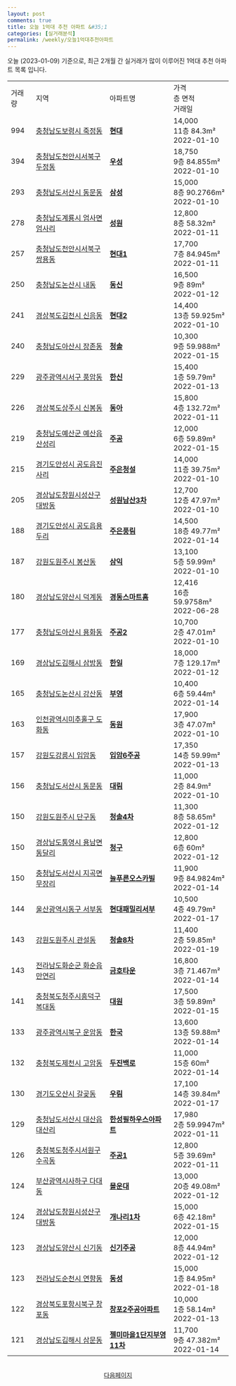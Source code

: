 ```yaml
---
layout: post
comments: true
title: 오늘 1억대 추천 아파트 &#35;1
categories: [실거래분석]
permalink: /weekly/오늘1억대추천아파트
---
```


오늘 (2023-01-09) 기준으로, 최근 2개월 간 실거래가 많이 이루어진 1억대 추천 아파트 목록 입니다.

<table class="sortable">
  <tr>
    <td>거래량</td>
    <td>지역</td>
    <td>아파트명</td>
    <td>가격<br>층 면적<br>거래일</td>
  </tr>

  <tr class="item">
    <td>994</td>
    <td><a href="/apt/충청남도보령시죽정동">충청남도보령시 죽정동</a></td>
    <td style="font-weight: bold;"><a href="/apt/충청남도보령시죽정동현대">현대</a></td>
    <td>14,000<br>11층  84.3m²<br>2022-01-10</td>
  </tr>

  <tr class="item">
    <td>394</td>
    <td><a href="/apt/충청남도천안시서북구두정동">충청남도천안시서북구 두정동</a></td>
    <td style="font-weight: bold;"><a href="/apt/충청남도천안시서북구두정동우성">우성</a></td>
    <td>18,750<br>9층  84.855m²<br>2022-01-10</td>
  </tr>

  <tr class="item">
    <td>293</td>
    <td><a href="/apt/충청남도서산시동문동">충청남도서산시 동문동</a></td>
    <td style="font-weight: bold;"><a href="/apt/충청남도서산시동문동삼성">삼성</a></td>
    <td>15,000<br>8층  90.2766m²<br>2022-01-10</td>
  </tr>

  <tr class="item">
    <td>278</td>
    <td><a href="/apt/충청남도계룡시엄사면엄사리">충청남도계룡시 엄사면엄사리</a></td>
    <td style="font-weight: bold;"><a href="/apt/충청남도계룡시엄사면엄사리성원">성원</a></td>
    <td>12,800<br>8층  58.32m²<br>2022-01-11</td>
  </tr>

  <tr class="item">
    <td>257</td>
    <td><a href="/apt/충청남도천안시서북구쌍용동">충청남도천안시서북구 쌍용동</a></td>
    <td style="font-weight: bold;"><a href="/apt/충청남도천안시서북구쌍용동현대1">현대1</a></td>
    <td>17,700<br>7층  84.945m²<br>2022-01-11</td>
  </tr>

  <tr class="item">
    <td>250</td>
    <td><a href="/apt/충청남도논산시내동">충청남도논산시 내동</a></td>
    <td style="font-weight: bold;"><a href="/apt/충청남도논산시내동동신">동신</a></td>
    <td>16,500<br>9층  89m²<br>2022-01-12</td>
  </tr>

  <tr class="item">
    <td>241</td>
    <td><a href="/apt/경상북도김천시신음동">경상북도김천시 신음동</a></td>
    <td style="font-weight: bold;"><a href="/apt/경상북도김천시신음동현대2">현대2</a></td>
    <td>14,400<br>13층  59.925m²<br>2022-01-10</td>
  </tr>

  <tr class="item">
    <td>240</td>
    <td><a href="/apt/충청남도아산시장존동">충청남도아산시 장존동</a></td>
    <td style="font-weight: bold;"><a href="/apt/충청남도아산시장존동청솔">청솔</a></td>
    <td>10,300<br>9층  59.988m²<br>2022-01-15</td>
  </tr>

  <tr class="item">
    <td>229</td>
    <td><a href="/apt/광주광역시서구풍암동">광주광역시서구 풍암동</a></td>
    <td style="font-weight: bold;"><a href="/apt/광주광역시서구풍암동한신">한신</a></td>
    <td>15,400<br>1층  59.79m²<br>2022-01-13</td>
  </tr>

  <tr class="item">
    <td>226</td>
    <td><a href="/apt/경상북도상주시신봉동">경상북도상주시 신봉동</a></td>
    <td style="font-weight: bold;"><a href="/apt/경상북도상주시신봉동동아">동아</a></td>
    <td>15,800<br>4층  132.72m²<br>2022-01-11</td>
  </tr>

  <tr class="item">
    <td>219</td>
    <td><a href="/apt/충청남도예산군예산읍산성리">충청남도예산군 예산읍산성리</a></td>
    <td style="font-weight: bold;"><a href="/apt/충청남도예산군예산읍산성리주공">주공</a></td>
    <td>12,000<br>6층  59.89m²<br>2022-01-15</td>
  </tr>

  <tr class="item">
    <td>215</td>
    <td><a href="/apt/경기도안성시공도읍진사리">경기도안성시 공도읍진사리</a></td>
    <td style="font-weight: bold;"><a href="/apt/경기도안성시공도읍진사리주은청설">주은청설</a></td>
    <td>14,000<br>11층  39.75m²<br>2022-01-10</td>
  </tr>

  <tr class="item">
    <td>205</td>
    <td><a href="/apt/경상남도창원시성산구대방동">경상남도창원시성산구 대방동</a></td>
    <td style="font-weight: bold;"><a href="/apt/경상남도창원시성산구대방동성원남산3차">성원남산3차</a></td>
    <td>12,700<br>12층  47.97m²<br>2022-01-10</td>
  </tr>

  <tr class="item">
    <td>188</td>
    <td><a href="/apt/경기도안성시공도읍용두리">경기도안성시 공도읍용두리</a></td>
    <td style="font-weight: bold;"><a href="/apt/경기도안성시공도읍용두리주은풍림">주은풍림</a></td>
    <td>14,500<br>18층  49.77m²<br>2022-01-14</td>
  </tr>

  <tr class="item">
    <td>187</td>
    <td><a href="/apt/강원도원주시봉산동">강원도원주시 봉산동</a></td>
    <td style="font-weight: bold;"><a href="/apt/강원도원주시봉산동삼익">삼익</a></td>
    <td>13,100<br>5층  59.99m²<br>2022-01-10</td>
  </tr>

  <tr class="item">
    <td>180</td>
    <td><a href="/apt/경상남도양산시덕계동">경상남도양산시 덕계동</a></td>
    <td style="font-weight: bold;"><a href="/apt/경상남도양산시덕계동경동스마트홈">경동스마트홈</a></td>
    <td>12,416<br>16층  59.9758m²<br>2022-06-28</td>
  </tr>

  <tr class="item">
    <td>177</td>
    <td><a href="/apt/충청남도아산시용화동">충청남도아산시 용화동</a></td>
    <td style="font-weight: bold;"><a href="/apt/충청남도아산시용화동주공2">주공2</a></td>
    <td>10,700<br>2층  47.01m²<br>2022-01-10</td>
  </tr>

  <tr class="item">
    <td>169</td>
    <td><a href="/apt/경상남도김해시삼방동">경상남도김해시 삼방동</a></td>
    <td style="font-weight: bold;"><a href="/apt/경상남도김해시삼방동한일">한일</a></td>
    <td>18,000<br>7층  129.17m²<br>2022-01-12</td>
  </tr>

  <tr class="item">
    <td>165</td>
    <td><a href="/apt/충청남도논산시강산동">충청남도논산시 강산동</a></td>
    <td style="font-weight: bold;"><a href="/apt/충청남도논산시강산동부영">부영</a></td>
    <td>10,400<br>6층  59.44m²<br>2022-01-14</td>
  </tr>

  <tr class="item">
    <td>163</td>
    <td><a href="/apt/인천광역시미추홀구도화동">인천광역시미추홀구 도화동</a></td>
    <td style="font-weight: bold;"><a href="/apt/인천광역시미추홀구도화동동원">동원</a></td>
    <td>17,900<br>3층  47.07m²<br>2022-01-10</td>
  </tr>

  <tr class="item">
    <td>157</td>
    <td><a href="/apt/강원도강릉시입암동">강원도강릉시 입암동</a></td>
    <td style="font-weight: bold;"><a href="/apt/강원도강릉시입암동입암6주공">입암6주공</a></td>
    <td>17,350<br>14층  59.99m²<br>2022-01-13</td>
  </tr>

  <tr class="item">
    <td>156</td>
    <td><a href="/apt/충청남도서산시동문동">충청남도서산시 동문동</a></td>
    <td style="font-weight: bold;"><a href="/apt/충청남도서산시동문동대림">대림</a></td>
    <td>11,000<br>2층  84.9m²<br>2022-01-10</td>
  </tr>

  <tr class="item">
    <td>150</td>
    <td><a href="/apt/강원도원주시단구동">강원도원주시 단구동</a></td>
    <td style="font-weight: bold;"><a href="/apt/강원도원주시단구동청솔4차">청솔4차</a></td>
    <td>11,300<br>8층  58.65m²<br>2022-01-12</td>
  </tr>

  <tr class="item">
    <td>150</td>
    <td><a href="/apt/경상남도통영시용남면동달리">경상남도통영시 용남면동달리</a></td>
    <td style="font-weight: bold;"><a href="/apt/경상남도통영시용남면동달리청구">청구</a></td>
    <td>12,800<br>6층  60m²<br>2022-01-12</td>
  </tr>

  <tr class="item">
    <td>150</td>
    <td><a href="/apt/충청남도서산시지곡면무장리">충청남도서산시 지곡면무장리</a></td>
    <td style="font-weight: bold;"><a href="/apt/충청남도서산시지곡면무장리늘푸른오스카빌">늘푸른오스카빌</a></td>
    <td>11,900<br>9층  84.9824m²<br>2022-01-14</td>
  </tr>

  <tr class="item">
    <td>144</td>
    <td><a href="/apt/울산광역시동구서부동">울산광역시동구 서부동</a></td>
    <td style="font-weight: bold;"><a href="/apt/울산광역시동구서부동현대패밀리서부">현대패밀리서부</a></td>
    <td>10,500<br>4층  49.79m²<br>2022-01-17</td>
  </tr>

  <tr class="item">
    <td>143</td>
    <td><a href="/apt/강원도원주시관설동">강원도원주시 관설동</a></td>
    <td style="font-weight: bold;"><a href="/apt/강원도원주시관설동청솔8차">청솔8차</a></td>
    <td>11,400<br>2층  59.85m²<br>2022-01-19</td>
  </tr>

  <tr class="item">
    <td>143</td>
    <td><a href="/apt/전라남도화순군화순읍만연리">전라남도화순군 화순읍만연리</a></td>
    <td style="font-weight: bold;"><a href="/apt/전라남도화순군화순읍만연리금호타운">금호타운</a></td>
    <td>16,800<br>3층  71.467m²<br>2022-01-14</td>
  </tr>

  <tr class="item">
    <td>141</td>
    <td><a href="/apt/충청북도청주시흥덕구복대동">충청북도청주시흥덕구 복대동</a></td>
    <td style="font-weight: bold;"><a href="/apt/충청북도청주시흥덕구복대동대원">대원</a></td>
    <td>17,500<br>3층  59.89m²<br>2022-01-15</td>
  </tr>

  <tr class="item">
    <td>133</td>
    <td><a href="/apt/광주광역시북구운암동">광주광역시북구 운암동</a></td>
    <td style="font-weight: bold;"><a href="/apt/광주광역시북구운암동한국">한국</a></td>
    <td>13,600<br>13층  59.88m²<br>2022-01-14</td>
  </tr>

  <tr class="item">
    <td>132</td>
    <td><a href="/apt/충청북도제천시고암동">충청북도제천시 고암동</a></td>
    <td style="font-weight: bold;"><a href="/apt/충청북도제천시고암동두진백로">두진백로</a></td>
    <td>11,000<br>15층  60m²<br>2022-01-14</td>
  </tr>

  <tr class="item">
    <td>130</td>
    <td><a href="/apt/경기도오산시갈곶동">경기도오산시 갈곶동</a></td>
    <td style="font-weight: bold;"><a href="/apt/경기도오산시갈곶동우림">우림</a></td>
    <td>17,100<br>14층  39.84m²<br>2022-01-17</td>
  </tr>

  <tr class="item">
    <td>129</td>
    <td><a href="/apt/충청남도서산시대산읍대산리">충청남도서산시 대산읍대산리</a></td>
    <td style="font-weight: bold;"><a href="/apt/충청남도서산시대산읍대산리한성필하우스아파트">한성필하우스아파트</a></td>
    <td>17,980<br>2층  59.9947m²<br>2022-01-11</td>
  </tr>

  <tr class="item">
    <td>126</td>
    <td><a href="/apt/충청북도청주시서원구수곡동">충청북도청주시서원구 수곡동</a></td>
    <td style="font-weight: bold;"><a href="/apt/충청북도청주시서원구수곡동주공1">주공1</a></td>
    <td>12,800<br>5층  39.69m²<br>2022-01-11</td>
  </tr>

  <tr class="item">
    <td>124</td>
    <td><a href="/apt/부산광역시사하구다대동">부산광역시사하구 다대동</a></td>
    <td style="font-weight: bold;"><a href="/apt/부산광역시사하구다대동몰운대">몰운대</a></td>
    <td>13,000<br>20층  49.08m²<br>2022-01-12</td>
  </tr>

  <tr class="item">
    <td>124</td>
    <td><a href="/apt/경상남도창원시성산구대방동">경상남도창원시성산구 대방동</a></td>
    <td style="font-weight: bold;"><a href="/apt/경상남도창원시성산구대방동개나리1차">개나리1차</a></td>
    <td>15,000<br>6층  42.18m²<br>2022-01-15</td>
  </tr>

  <tr class="item">
    <td>123</td>
    <td><a href="/apt/경상남도양산시신기동">경상남도양산시 신기동</a></td>
    <td style="font-weight: bold;"><a href="/apt/경상남도양산시신기동신기주공">신기주공</a></td>
    <td>12,000<br>8층  44.94m²<br>2022-01-12</td>
  </tr>

  <tr class="item">
    <td>123</td>
    <td><a href="/apt/전라남도순천시연향동">전라남도순천시 연향동</a></td>
    <td style="font-weight: bold;"><a href="/apt/전라남도순천시연향동동성">동성</a></td>
    <td>15,000<br>1층  84.95m²<br>2022-01-18</td>
  </tr>

  <tr class="item">
    <td>122</td>
    <td><a href="/apt/경상북도포항시북구창포동">경상북도포항시북구 창포동</a></td>
    <td style="font-weight: bold;"><a href="/apt/경상북도포항시북구창포동창포2주공아파트">창포2주공아파트</a></td>
    <td>10,000<br>1층  58.14m²<br>2022-01-13</td>
  </tr>

  <tr class="item">
    <td>121</td>
    <td><a href="/apt/경상남도김해시삼문동">경상남도김해시 삼문동</a></td>
    <td style="font-weight: bold;"><a href="/apt/경상남도김해시삼문동젤미마을1단지부영11차">젤미마을1단지부영11차</a></td>
    <td>11,700<br>9층  47.382m²<br>2022-01-14</td>
  </tr>

  <tr>
      <script async src="https://pagead2.googlesyndication.com/pagead/js/adsbygoogle.js?client=ca-pub-3485438051770037"
          crossorigin="anonymous"></script>
      <ins class="adsbygoogle"
          style="display:block"
          data-ad-format="fluid"
          data-ad-layout-key="-fb+5w+4e-db+86"
          data-ad-client="ca-pub-3485438051770037"
          data-ad-slot="1827090281"></ins>
      <script>
          (adsbygoogle = window.adsbygoogle || []).push({});
      </script>
  </tr>
    
</table>

<br>
<center><a href="/weekly/오늘1억대추천아파트2">다음페이지</a></center>
<br><br>
